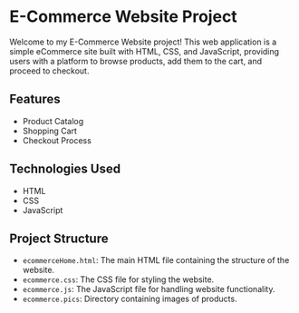 # E-Commerce Website Project

Welcome to my E-Commerce Website project! This web application is a simple eCommerce site built with HTML, CSS, and JavaScript, providing users with a platform to browse products, add them to the cart, and proceed to checkout.

## Features

- Product Catalog
- Shopping Cart
- Checkout Process

## Technologies Used

- HTML
- CSS
- JavaScript

## Project Structure

- `ecommerceHome.html`: The main HTML file containing the structure of the website.
- `ecommerce.css`: The CSS file for styling the website.
- `ecommerce.js`: The JavaScript file for handling website functionality.
- `ecommerce.pics`: Directory containing images of products.
